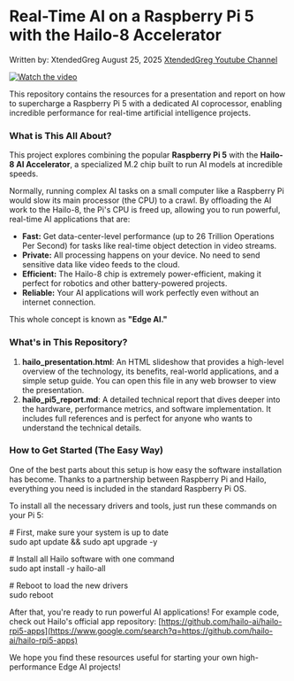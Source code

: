 # **Real-Time AI on a Raspberry Pi 5 with the Hailo-8 Accelerator**
Written by: XtendedGreg August 25, 2025 [XtendedGreg Youtube Channel](https://www.youtube.com/@xtendedgreg)

[![Watch the video](https://img.youtube.com/vi/6sSZ80Nt0ik/maxresdefault.jpg)](https://youtube.com/live/6sSZ80Nt0ik)

This repository contains the resources for a presentation and report on how to supercharge a Raspberry Pi 5 with a dedicated AI coprocessor, enabling incredible performance for real-time artificial intelligence projects.

### **What is This All About?**

This project explores combining the popular **Raspberry Pi 5** with the **Hailo-8 AI Accelerator**, a specialized M.2 chip built to run AI models at incredible speeds.

Normally, running complex AI tasks on a small computer like a Raspberry Pi would slow its main processor (the CPU) to a crawl. By offloading the AI work to the Hailo-8, the Pi's CPU is freed up, allowing you to run powerful, real-time AI applications that are:

* **Fast:** Get data-center-level performance (up to 26 Trillion Operations Per Second) for tasks like real-time object detection in video streams.  
* **Private:** All processing happens on your device. No need to send sensitive data like video feeds to the cloud.  
* **Efficient:** The Hailo-8 chip is extremely power-efficient, making it perfect for robotics and other battery-powered projects.  
* **Reliable:** Your AI applications will work perfectly even without an internet connection.

This whole concept is known as **"Edge AI."**

### **What's in This Repository?**

1. **hailo\_presentation.html**: An HTML slideshow that provides a high-level overview of the technology, its benefits, real-world applications, and a simple setup guide. You can open this file in any web browser to view the presentation.  
2. **hailo\_pi5\_report.md**: A detailed technical report that dives deeper into the hardware, performance metrics, and software implementation. It includes full references and is perfect for anyone who wants to understand the technical details.

### **How to Get Started (The Easy Way)**

One of the best parts about this setup is how easy the software installation has become. Thanks to a partnership between Raspberry Pi and Hailo, everything you need is included in the standard Raspberry Pi OS.

To install all the necessary drivers and tools, just run these commands on your Pi 5:

\# First, make sure your system is up to date  
sudo apt update && sudo apt upgrade \-y

\# Install all Hailo software with one command  
sudo apt install \-y hailo-all

\# Reboot to load the new drivers  
sudo reboot

After that, you're ready to run powerful AI applications\! For example code, check out Hailo's official app repository: [https://github.com/hailo-ai/hailo-rpi5-apps](https://www.google.com/search?q=https://github.com/hailo-ai/hailo-rpi5-apps)

We hope you find these resources useful for starting your own high-performance Edge AI projects\!
